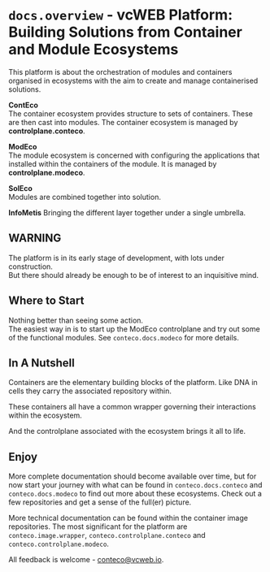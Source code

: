 # `docs.overview` - vcWEB Platform: Building Solutions from Container and Module Ecosystems

This platform is about the orchestration of modules and containers organised in ecosystems with the aim to create and manage containerised solutions.

__ContEco__  
The container ecosystem provides structure to sets of containers. These are then cast into modules. The container ecosystem is managed by __controlplane.conteco__.

__ModEco__  
The module ecosystem is concerned with configuring the applications that installed within the containers of the module. It is managed by __controlplane.modeco__.

__SolEco__  
Modules are combined together into solution.

__InfoMetis__
Bringing the different layer together under a single umbrella.

## WARNING

The platform is in its early stage of development, with lots under construction.  
But there should already be enough to be of interest to an inquisitive mind.

## Where to Start

Nothing better than seeing some action.  
The easiest way in is to start up the ModEco controlplane and try out some of the functional modules. See `conteco.docs.modeco` for more details.

## In A Nutshell

Containers are the elementary building blocks of the platform. Like DNA in cells they carry the associated repository within.

These containers all have a common wrapper governing their interactions within the ecosystem.

And the controlplane associated with the ecosystem brings it all to life.

## Enjoy

More complete documentation should become available over time, but for now start your journey with what can be found in `conteco.docs.conteco` and `conteco.docs.modeco` to find out more about these ecosystems. Check out a few repositories and get a sense of the full(er) picture.

More technical documentation can be found within the container image repositories. The most significant for the platform are `conteco.image.wrapper`, `conteco.controlplane.conteco` and `conteco.controlplane.modeco`.

All feedback is welcome - conteco@vcweb.io.
